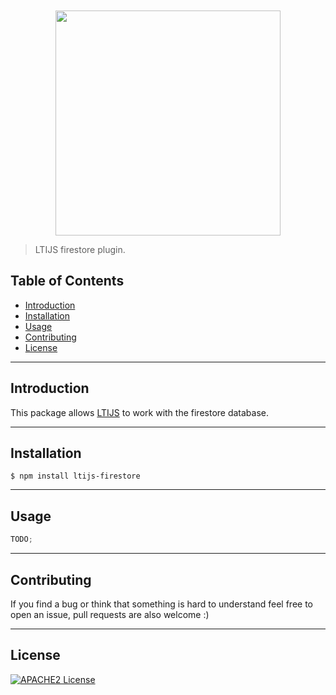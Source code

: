 <div align="center">
	<br>
	<br>
	<a href="https://cvmcosta.github.io/ltijs"><img width="360" src="https://raw.githubusercontent.com/Cvmcosta/ltijs/987de79b9a3d529b1b507baa7b7a95d32ab386c2/docs/logo-300.svg?sanitize=true"></img></a>
</div>

> LTIJS firestore plugin.

<!-- [![travisci](https://img.shields.io/travis/cvmcosta/ltijs.svg)](https://travis-ci.org/Cvmcosta/ltijs)
[![codecov](https://codecov.io/gh/Cvmcosta/ltijs/branch/master/graph/badge.svg)](https://codecov.io/gh/Cvmcosta/ltijs)
[![Node Version](https://img.shields.io/node/v/ltijs.svg)](https://www.npmjs.com/package/ltijs)
[![NPM package](https://img.shields.io/npm/v/ltijs.svg)](https://www.npmjs.com/package/ltijs)
[![NPM downloads](https://img.shields.io/npm/dm/ltijs)](https://www.npmjs.com/package/ltijs)
[![dependencies Status](https://david-dm.org/cvmcosta/ltijs/status.svg)](https://david-dm.org/cvmcosta/ltijs)
[![devDependencies Status](https://david-dm.org/cvmcosta/ltijs/dev-status.svg)](https://david-dm.org/cvmcosta/ltijs?type=dev)
[![JavaScript Style Guide](https://img.shields.io/badge/code_style-standard-brightgreen.svg)](https://standardjs.com)
[![APACHE2 License](https://img.shields.io/github/license/cvmcosta/ltijs)](#license)
[![Donate](https://img.shields.io/badge/Donate-Buy%20me%20a%20coffe-blue)](https://www.buymeacoffee.com/UL5fBsi) -->

## Table of Contents

- [Introduction](#introduction)
- [Installation](#installation)
- [Usage](#usage)
- [Contributing](#contributing)
- [License](#license)

---

## Introduction

This package allows [LTIJS](https://cvmcosta.github.io/ltijs) to work with the firestore database.

---

## Installation

```shell
$ npm install ltijs-firestore
```

---

## Usage

```javascript
TODO;
```

---

## Contributing

If you find a bug or think that something is hard to understand feel free to open an issue, pull requests are also welcome :)

<!-- And if you feel like it, you can donate any amount of money through paypal, it helps a lot. -->

<!-- [![Donate](https://img.shields.io/badge/Donate-Buy%20me%20a%20coffe-blue)](https://www.buymeacoffee.com/UL5fBsi) -->

---

## License

[![APACHE2 License](https://img.shields.io/github/license/lucastercas/ltijs-firestore)](LICENSE)
